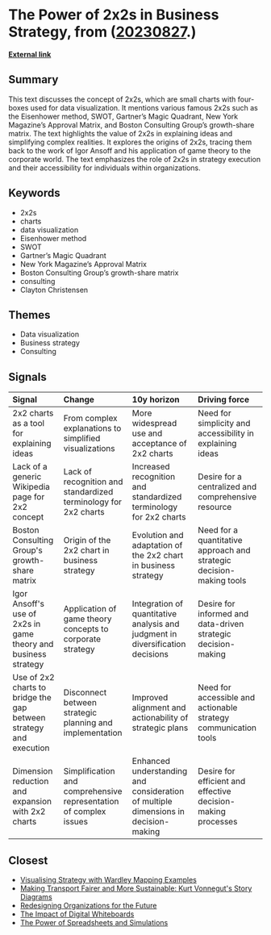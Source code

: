# __The Power of 2x2s in Business Strategy__, from ([20230827](https://kghosh.substack.com/p/20230827).)

__[External link](https://whyisthisinteresting.substack.com/p/the-2x2-edition?utm_source=substack&utm_medium=email)__



## Summary

This text discusses the concept of 2x2s, which are small charts with four-boxes used for data visualization. It mentions various famous 2x2s such as the Eisenhower method, SWOT, Gartner’s Magic Quadrant, New York Magazine’s Approval Matrix, and Boston Consulting Group’s growth-share matrix. The text highlights the value of 2x2s in explaining ideas and simplifying complex realities. It explores the origins of 2x2s, tracing them back to the work of Igor Ansoff and his application of game theory to the corporate world. The text emphasizes the role of 2x2s in strategy execution and their accessibility for individuals within organizations.

## Keywords

* 2x2s
* charts
* data visualization
* Eisenhower method
* SWOT
* Gartner’s Magic Quadrant
* New York Magazine’s Approval Matrix
* Boston Consulting Group’s growth-share matrix
* consulting
* Clayton Christensen

## Themes

* Data visualization
* Business strategy
* Consulting

## Signals

| Signal                                                             | Change                                                            | 10y horizon                                                                        | Driving force                                                        |
|:-------------------------------------------------------------------|:------------------------------------------------------------------|:-----------------------------------------------------------------------------------|:---------------------------------------------------------------------|
| 2x2 charts as a tool for explaining ideas                          | From complex explanations to simplified visualizations            | More widespread use and acceptance of 2x2 charts                                   | Need for simplicity and accessibility in explaining ideas            |
| Lack of a generic Wikipedia page for 2x2 concept                   | Lack of recognition and standardized terminology for 2x2 charts   | Increased recognition and standardized terminology for 2x2 charts                  | Desire for a centralized and comprehensive resource                  |
| Boston Consulting Group's growth-share matrix                      | Origin of the 2x2 chart in business strategy                      | Evolution and adaptation of the 2x2 chart in business strategy                     | Need for a quantitative approach and strategic decision-making tools |
| Igor Ansoff's use of 2x2s in game theory and business strategy     | Application of game theory concepts to corporate strategy         | Integration of quantitative analysis and judgment in diversification decisions     | Desire for informed and data-driven strategic decision-making        |
| Use of 2x2 charts to bridge the gap between strategy and execution | Disconnect between strategic planning and implementation          | Improved alignment and actionability of strategic plans                            | Need for accessible and actionable strategy communication tools      |
| Dimension reduction and expansion with 2x2 charts                  | Simplification and comprehensive representation of complex issues | Enhanced understanding and consideration of multiple dimensions in decision-making | Desire for efficient and effective decision-making processes         |

## Closest

* [Visualising Strategy with Wardley Mapping Examples](ccbfba09df6fed1b88325852e7c3e80d)
* [Making Transport Fairer and More Sustainable: Kurt Vonnegut's Story Diagrams](1dbdb53b9176700aa063df870b44f2b5)
* [Redesigning Organizations for the Future](a6112c31b538ae6e0d92d0e186d5c5f0)
* [The Impact of Digital Whiteboards](0427292acb53be01ba35b3b5b561cb59)
* [The Power of Spreadsheets and Simulations](882acb30d07f788b11944ce10d30d545)